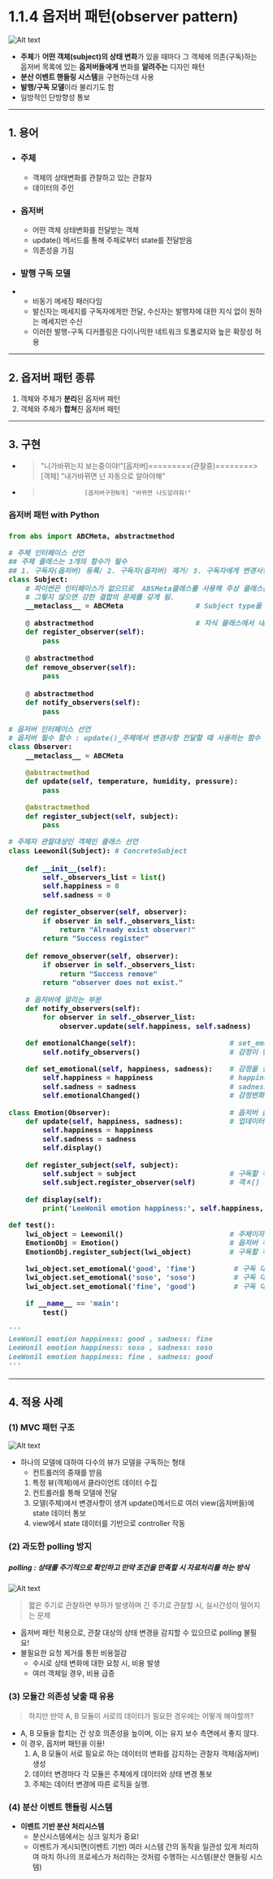 <h1> 1.1.4 옵저버 패턴(observer pattern)</h1>

![Alt text](../../img/observerpattern.png)

- **주체**가 **어떤 객체(subject)의 상태 변화**가 있을 때마다 그 객체에 의존(구독)하는 옵저버 목록에 있는 **옵저버들에게** 변화를 **알려주는** 디자인 패턴
- **분산 이벤트 핸들링 시스템**을 구현하는데 사용
- **발행/구독 모델**이라 불리기도 함
- 일방적인 단방향성 통보

---

<h2> 1. 용어 </h2>

- <h3> 주체</h3>
  
  - 객체의 상태변화를 관찰하고 있는 관찰자
  - 데이터의 주인
  
- <h3>옵저버</h3>

  - 어떤 객체 상태변화를 전달받는 객체
  - update() 메서드를 통해 주체로부터 state를 전달받음
  - 의존성을 가짐


- <h3>발행 구독 모델</h3>
- 
  - 비동기 메세징 패러다임
  - 발신자는 메세지를 구독자에게만 전달, 수신자는 발행자에 대한 지식 없이 원하는 메세지만 수신
  - 이러한 발행-구독 디커플링은 다이나믹한 네트워크 토폴로지와 높은 확장성 허용 
---
<h2>2. 옵저버 패턴 종류</h2>

1. 객체와 주체가 **분리**된 옵저버 패턴
2. 객체와 주체가 **합쳐**진 옵저버 패턴
  
---
<h2>3. 구현</h2>

- > "니가바뀌는지 보는중이야!"[옵저버]=========(관찰중)========>[객체] "내가바뀌면 넌 자동으로 알아야해"
- >                 [옵저버구현N개] "바뀌면 나도알려줘!"

<h3>옵저버 패턴 with Python<h3>

```python
from abs import ABCMeta, abstractmethod

# 주체 인터페이스 선언
## 주체 클래스는 3개의 함수가 필수
## 1. 구독자(옵저버) 등록/ 2. 구독자(옵저버) 제거/ 3. 구독자에게 변경사항 알림
class Subject:
    # 파이썬은 인터페이스가 없으므로  ABSMeta클래스를 사용해 추상 클래스를 인터페이스처럼 사용해야 함
    # 그렇지 않으면 강한 결합의 문제를 갖게 됨.
    __metaclass__ = ABCMeta                 # Subject type을 ABCMeta로 선언    

    @ abstractmethod                        # 자식 클래스에서 내장함수 overrding 강제하기 위한 코드
    def register_observer(self):
        pass
    
    @ abstractmethod
    def remove_observer(self):
        pass
    
    @ abstractmethod
    def notify_observers(self):
        pass
    
# 옵저버 인터페이스 선언
# 옵저버 필수 함수 : update()_주체에서 변경사항 전달할 떄 사용하는 함수
class Observer:
    __metaclass__ = ABCMeta

    @abstractmethod
    def update(self, temperature, humidity, pressure):
        pass

    @abstractmethod
    def register_subject(self, subject):
        pass

# 주체자 관찰대상인 객체인 클래스 선언
class Leewonil(Subject): # ConcreteSubject
    
    def __init__(self):
        self._observers_list = list()
        self.happiness = 0
        self.sadness = 0

    def register_observer(self, observer):
        if observer in self._observers_list:
            return "Already exist observer!"
        return "Success register"
    
    def remove_observer(self, observer):
        if observer in self._observers_list:
            return "Success remove"
        return "observer does not exist."

    # 옵저버에 알리는 부분
    def notify_observers(self):
        for observer in self._observer_list:
            observer.update(self.happiness, self.sadness)

    def emotionalChange(self):                      # set_emotional() 실행시 자동 실행됨
        self.notify_observers()                     # 감정이 변하면 옵저버에게 알림

    def set_emotional(self, happiness, sadness):    # 감정을 설정하면
        self.happiness = happiness                  # happiness인자가 happiness에 저장
        self.sadness = sadness                      # sadness인자가 sadness변수에 저장
        self.emotionalChanged()                     # 감정변화 함수 실행

class Emotion(Observer):                            # 옵저버 클래스
    def update(self, happiness, sadness):           # 업데이터 메서드가 실행되면 구독한 객체의 변화된 감정내용이 실행됨
        self.happiness = happiness
        self.sadness = sadness
        self.display()

    def register_subject(self, subject):
        self.subject = subject                      # 구독할 객체 
        self.subject.register_observer(self)        # 객ㅊ[] 클래스에 register_observer()함수 실행

    def display(self):
        print('LeeWonil emotion happiness:', self.happiness, ', sadness:', self.sadness)

def test():
    lwi_object = Leewonil()                         # 주체이자 구독대상 객체
    EmotionObj = Emotion()                          # 옵저버 객체 생성
    EmotionObj.register_subject(lwi_object)         # 구독할 객체 등록

    lwi_object.set_emotional('good', 'fine')         # 구독 대상 객체 감정변화1
    lwi_object.set_emotional('soso', 'soso')         # 구독 대상 객체 감정변화2
    lwi_object.set_emotional('fine', 'good')         # 구독 대상 객체 감정변화3

    if __name__ == 'main':
        test()
    
'''
LeeWonil emotion happiness: good , sadness: fine
LeeWonil emotion happiness: soso , sadness: soso
LeeWonil emotion happiness: fine , sadness: good
'''


```


---
<h2>4. 적용 사례 </h2>

<h3>(1) MVC 패턴 구조</h3>

![Alt text](../../img/observerpattern_MVC.png)

- 하나의 모델에 대하여 다수의 뷰가 모델을 구독하는 형태
  - 컨트롤러의 중재를 받음
  1. 특정 뷰(객체)에서 클라이언트 데이터 수집
  2. 컨트롤러를 통해 모델에 전달
  3. 모델(주체)에서 변경사항이 생겨 update()메서드로 여러 view(옵저버들)에 state 데이터 통보
  4. view에서 state 데이터를 기반으로 controller 작동

<h3>(2) 과도한 polling 방지</h3>

**<h5>polling : 상태를 주기적으로 확인하고 만약 조건을 만족할 시 자료처리를 하는 방식</h5>**

![Alt text](../../img/observerpattern_polling.png)

> 짧은 주기로 관찰하면 부하가 발생하며 긴 주기로 관찰할 시, 실시간성이 떨어지는 문제

- 옵저버 패턴 적용으로, 관찰 대상의 상태 변경을 감지할 수 있으므로 polling 불필요!
- 불필요한 요청 제거를 통한 비용절감
  - 수시로 상태 변화에 대한 요청 시, 비용 발생
  - 여러 객체일 경우, 비용 급증
  
<h3>(3) 모듈간 의존성 낮출 때 유용</h3>

>하지만 만약 A, B 모듈이 서로의 데이터가 필요한 경우에는 어떻게 해야할까?

- A, B 모듈을 합치는 건 상호 의존성을 높이며, 이는 유지 보수 측면에서 좋지 않다.
- 이 경우, 옵저버 패턴을 이용!
  1. A, B 모듈이 서로 필요로 하는 데이터의 변화를 감지하는 관찰자 객체(옵저버) 생성
  2. 데이터 변경마다 각 모듈은 주체에게 데이터와 상태 변경 통보
  3. 주체는 데이터 변경에 따른 로직을 실행.

  
<h3>(4) 분산 이벤트 핸들링 시스템</h3>
  
  - **이벤트 기반 분산 처리시스템**
    - 분산시스템에서는 싱크 일치가 중요!
    - 이벤트가 게시되면(이벤트 기반) 여러 시스템 간의 동작을 일관성 있게 처리하여 마치 하나의 프로세스가 처리하는 것처럼 수행하는 시스템(분산 핸들링 시스템)